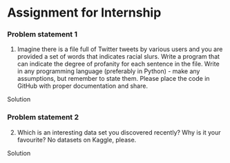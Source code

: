 # Assignment for Internship
### Problem statement 1

1. Imagine there is a file full of Twitter tweets by various users and you are provided a set of words that indicates racial slurs. Write a program that can indicate the degree of profanity for each sentence in the file.  Write in any programming language (preferably in Python) - make any assumptions, but remember to state them. Please place the code in GitHub with proper documentation and share.

Solution

### Problem statement 2

2. Which is an interesting data set you discovered recently? Why is it your favourite? No datasets on Kaggle, please.

Solution
